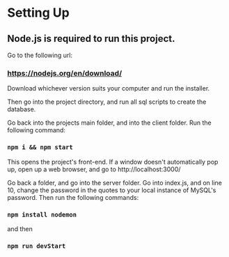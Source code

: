 # Setting Up

## Node.js is required to run this project.

Go to the following url:

### https://nodejs.org/en/download/

Download whichever version suits your computer and run the installer.

Then go into the project directory, and run all sql scripts to create the database.

Go back into the projects main folder, and into the client folder. Run the following command:

### `npm i && npm start`

This opens the project's front-end. If a window doesn't automatically pop up, open up a web browser, and go to http://localhost:3000/

Go back a folder, and go into the server folder. Go into index.js, and on line 10, change the password in the quotes to your local instance of MySQL's password.
Then run the following commands:

### `npm install nodemon`

and then

### `npm run devStart`
